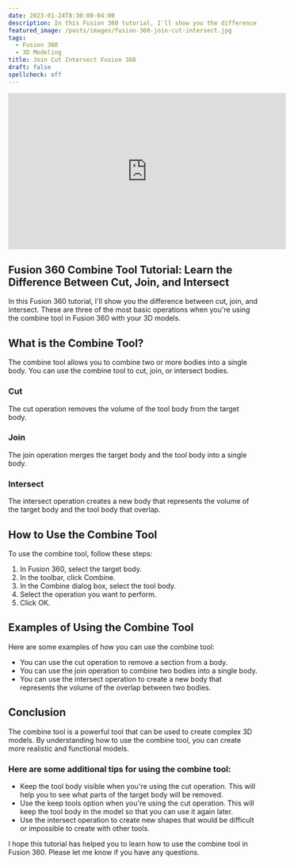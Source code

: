 ```yaml
---
date: 2023-01-24T8:30:00-04:00
description: In this Fusion 360 tutorial, I'll show you the difference between cut, join, and intersect. These are three of the most basic operations when you're using the combine tool in Fusion 360 with your 3D models.
featured_image: /posts/images/fusion-360-join-cut-intersect.jpg
tags:
  - Fusion 360
  - 3D Modeling
title: Join Cut Intersect Fusion 360
draft: false
spellcheck: off
---
```


<div class="iframe-16-9-container">
<iframe class="youTubeIframe" width="560" height="315" src="https://www.youtube.com/embed/iLr9d8Gp7Ls?rel=0" title="YouTube video player" frameborder="0" allow="accelerometer; autoplay; clipboard-write; encrypted-media; gyroscope; picture-in-picture; web-share" allowfullscreen></iframe>
</div>

## Fusion 360 Combine Tool Tutorial: Learn the Difference Between Cut, Join, and Intersect

In this Fusion 360 tutorial, I'll show you the difference between cut, join, and intersect. These are three of the most basic operations when you're using the combine tool in Fusion 360 with your 3D models.

## What is the Combine Tool?

The combine tool allows you to combine two or more bodies into a single body. You can use the combine tool to cut, join, or intersect bodies.

### Cut

The cut operation removes the volume of the tool body from the target body.

### Join

The join operation merges the target body and the tool body into a single body.

### Intersect

The intersect operation creates a new body that represents the volume of the target body and the tool body that overlap.

## How to Use the Combine Tool

To use the combine tool, follow these steps:

1. In Fusion 360, select the target body.
2. In the toolbar, click Combine.
3. In the Combine dialog box, select the tool body.
4. Select the operation you want to perform.
5. Click OK.

## Examples of Using the Combine Tool

Here are some examples of how you can use the combine tool:

- You can use the cut operation to remove a section from a body.
- You can use the join operation to combine two bodies into a single body.
- You can use the intersect operation to create a new body that represents the volume of the overlap between two bodies.

## Conclusion

The combine tool is a powerful tool that can be used to create complex 3D models. By understanding how to use the combine tool, you can create more realistic and functional models.

### Here are some additional tips for using the combine tool:

- Keep the tool body visible when you're using the cut operation. This will help you to see what parts of the target body will be removed.
- Use the keep tools option when you're using the cut operation. This will keep the tool body in the model so that you can use it again later.
- Use the intersect operation to create new shapes that would be difficult or impossible to create with other tools.

I hope this tutorial has helped you to learn how to use the combine tool in Fusion 360. Please let me know if you have any questions.

